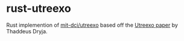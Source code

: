 # rust-utreexo

Rust implemention of [mit-dci/utreexo](https://github.com/mit-dci/utreexo) based off the [Utreexo paper](https://eprint.iacr.org/2019/611.pdf) by Thaddeus Dryja.
